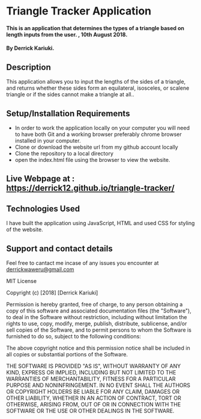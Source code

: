 # Triangle Tracker Application
#### This is an application that determines the types of a triangle based on length inputs from the user. ,  10th August 2018.
#### By Derrick Kariuki.
## Description
This application allows you to input the lengths of the sides of a triangle, and returns whether these sides form an equilateral, isosceles, or scalene triangle or if the sides cannot make a triangle at all..
## Setup/Installation Requirements
* In order to work the application locally on your computer you will need to have both Git and a working browser preferably chrome browser installed in your computer.
* Clone or download the website url from my github account locally
* Clone the repository to a local directory
* open the index.html file using the browser to view the website.

## Live Webpage at : https://derrick12.github.io/triangle-tracker/

## Technologies Used
I have built the application using JavaScript, HTML and used CSS for styling of the website.

## Support and contact details
Feel free to cantact me incase of any issues you encounter at derrickwaweru@gmail.com

MIT License

Copyright (c) [2018] [Derrick Kariuki]

Permission is hereby granted, free of charge, to any person obtaining a copy
of this software and associated documentation files (the "Software"), to deal
in the Software without restriction, including without limitation the rights
to use, copy, modify, merge, publish, distribute, sublicense, and/or sell
copies of the Software, and to permit persons to whom the Software is
furnished to do so, subject to the following conditions:

The above copyright notice and this permission notice shall be included in all
copies or substantial portions of the Software.

THE SOFTWARE IS PROVIDED "AS IS", WITHOUT WARRANTY OF ANY KIND, EXPRESS OR
IMPLIED, INCLUDING BUT NOT LIMITED TO THE WARRANTIES OF MERCHANTABILITY,
FITNESS FOR A PARTICULAR PURPOSE AND NONINFRINGEMENT. IN NO EVENT SHALL THE
AUTHORS OR COPYRIGHT HOLDERS BE LIABLE FOR ANY CLAIM, DAMAGES OR OTHER
LIABILITY, WHETHER IN AN ACTION OF CONTRACT, TORT OR OTHERWISE, ARISING FROM,
OUT OF OR IN CONNECTION WITH THE SOFTWARE OR THE USE OR OTHER DEALINGS IN THE
SOFTWARE.
